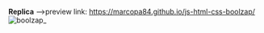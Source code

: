 **Replica** -->preview link: https://marcopa84.github.io/js-html-css-boolzap/
![boolzap_](https://user-images.githubusercontent.com/56468051/79134702-6cb7fc80-7dae-11ea-998f-12345ee48c00.png)
